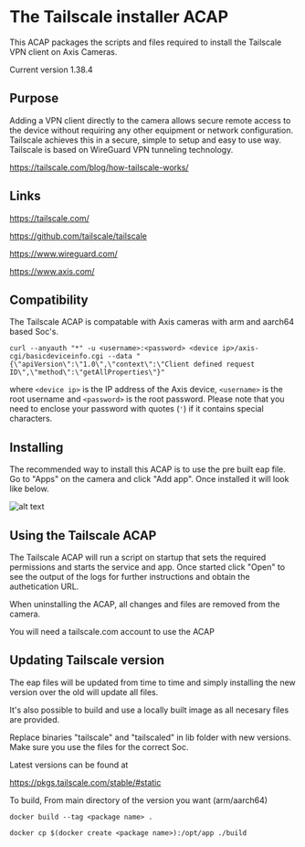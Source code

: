 # The Tailscale installer ACAP

This ACAP packages the scripts and files required to install the Tailscale VPN client on Axis Cameras.

Current version 1.38.4

## Purpose

Adding a VPN client directly to the camera allows secure remote access to the device without requiring any other equipment or network configuration.
Tailscale achieves this in a secure, simple to setup and easy to use way.
Tailscale is based on WireGuard VPN tunneling technology.

https://tailscale.com/blog/how-tailscale-works/

## Links

https://tailscale.com/

https://github.com/tailscale/tailscale 

https://www.wireguard.com/

https://www.axis.com/

## Compatibility

The Tailscale ACAP is compatable with Axis cameras with arm and aarch64 based Soc's.

```
curl --anyauth "*" -u <username>:<password> <device ip>/axis-cgi/basicdeviceinfo.cgi --data "{\"apiVersion\":\"1.0\",\"context\":\"Client defined request ID\",\"method\":\"getAllProperties\"}"
```

where `<device ip>` is the IP address of the Axis device, `<username>` is the root username and `<password>` is the root password. Please
note that you need to enclose your password with quotes (`'`) if it contains special characters.

## Installing

The recommended way to install this ACAP is to use the pre built eap file.
Go to "Apps" on the camera and click "Add app".
Once installed it will look like below.

![alt text](https://github.com/Mo3he/Axis_Cam_Tailscale/blob/main/images/ACAP.png)


## Using the Tailscale ACAP

The Tailscale ACAP will run a script on startup that sets the required permissions and starts the service and app.
Once started click "Open" to see the output of the logs for further instructions and obtain the authetication URL.

When uninstalling the ACAP, all changes and files are removed from the camera.

You will need a tailscale.com account to use the ACAP

## Updating Tailscale version

The eap files will be updated from time to time and simply installing the new version over the old will update all files.

It's also possible to build and use a locally built image as all necesary files are provided.

Replace binaries "tailscale" and "tailscaled" in lib folder with new versions.
Make sure you use the files for the correct Soc.

Latest versions can be found at 

https://pkgs.tailscale.com/stable/#static


To build, 
From main directory of the version you want (arm/aarch64)

```
docker build --tag <package name> . 
```
```
docker cp $(docker create <package name>):/opt/app ./build 
```






